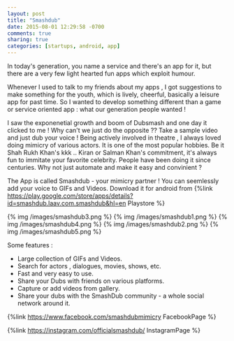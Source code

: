 ```yaml
---
layout: post
title: "Smashdub"
date: 2015-08-01 12:29:58 -0700
comments: true
sharing: true
categories: [startups, android, app]
---
```


In today's generation, you name a service and there's an app for it, but there are a very few light hearted fun apps which exploit humour.

Whenever I used to talk to my friends about my apps , I  got suggestions to make something for the youth, which is lively, cheerful, basically a leisure app for past time.
So I wanted to develop something different than a game or service oriented app : what our generation people wanted !

I saw the exponenetial growth and boom of Dubsmash and one day it clicked to me !
Why can't we just do the opposite ??
Take a sample video and just dub your voice !
Being actively involved in theatre , I always loved doing mimicry of various actors. It is one of the most popular hobbies. Be it Shah Rukh Khan's kkk .. Kiran or Salman Khan's commitment, it's always fun to immitate your favorite celebrity.
People have been doing it since centuries. Why not just automate and make it easy and convinient ?

The App is called Smashdub - your mimicry partner ! 
You can seemlessly add your voice to GIFs and Videos.
Download it for android from {%link https://play.google.com/store/apps/details?id=smashdub.laav.com.smashdub&hl=en Playstore %}


{% img  /images/smashdub3.png  %}
{% img  /images/smashdub1.png   %}
{% img  /images/smashdub4.png   %}
{% img  /images/smashdub2.png   %}
{% img  /images/smashdub5.png   %}


Some features :

- Large collection of GIFs and Videos.
- Search for actors , dialogues, movies, shows, etc.
- Fast and very easy to use.
- Share your Dubs with friends on various platforms.
- Capture or add videos from gallery.
- Share your dubs with the SmashDub community - a whole social network around it.

{%link https://www.facebook.com/smashdubmimicry FacebookPage %}

{%link https://instagram.com/officialsmashdub/ InstagramPage %}




